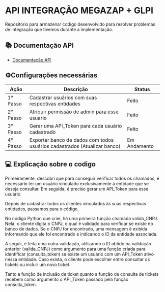 
# API INTEGRAÇÃO MEGAZAP + GLPI

Repositório para armazenar codigo desenvolvido para resolver problemas de integração que tivemos durante a implementação.

## 📚 Documentação API
- [Documentação API](http://54.207.73.132/glpi)




## ⚙️Configurações necessárias
| Ação | Descrição | Status |
|------|-----------| ------ |
|1° Passo | Cadastrar usuários com suas respectivas entidades | Feito |
| 2° Passo | Atribuir permissão de admin para esse usuario | Feito |
|3° Passo | Gerar uma API_Token para cada usuário cadastrado | Feito |
|4° Passo | Exportar banco de dados com todos usuários cadastrados (Atualizar banco)| Em Andamento |

## 💻 Explicação sobre o codigo

Primeiramente, descobri que para conseguir verificar todos os chamados, é necessário ter um usuário vinculado exclusivamente à entidade que se deseja consultar. Em seguida, é preciso gerar um API_Token para esse usuário.

Depois de cadastrar todos os clientes vinculados às suas respectivas entidades, passamos para o código.

No código Python que criei, há uma primeira função chamada valida_CNPJ. Nela, o cliente digita o CNPJ, o qual é validado para verificar se existe no banco de dados. Se o CNPJ for encontrado, uma mensagem é exibida informando que ele foi encontrado e indicando o ID da entidade associada.

A seguir, é feita uma outra validação, utilizando o ID obtido na validação anterior (valida_CNPJ) como argumento para uma função criada para identificar (consulta_token) se existe um usuário com um API_Token ativo nessa entidade. Caso exista, o cliente pode escolher entre consultar os tickets ou incluir um novo ticket.

Tanto a função de inclusão de ticket quanto a função de consulta de tickets recebem como argumento o API_Token passado pela função consulta_token.

